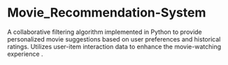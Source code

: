 # Movie_Recommendation-System
  A collaborative filtering algorithm implemented in Python to provide personalized movie suggestions based on user preferences and historical ratings. Utilizes user-item interaction data to enhance the movie-watching experience .<br>
  
